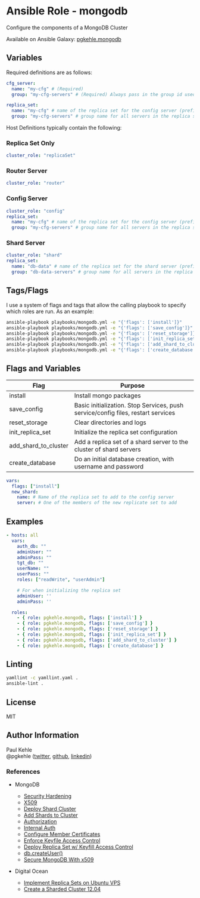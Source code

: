 # Ansible Role - mongodb

Configure the components of a MongoDB Cluster

Available on Ansible Galaxy: [pgkehle.mongodb](https://galaxy.ansible.com/pgkehle/mongodb)

## Variables

Required definitions are as follows:

```yaml
cfg_server:
  name: "my-cfg" # (Required)
  group: "my-cfg-servers" # (Required) Always pass in the group id used for the config servers

replica_set:
  name: "my-cfg" # name of the replica set for the config server (prefix of fqdn)
  group: "my-cfg-servers" # group name for all servers in the replica set
```

Host Definitions typically contain the following:

### Replica Set Only

```yaml
cluster_role: "replicaSet"
```

### Router Server

```yaml
cluster_role: "router"
```

### Config Server

```yaml
cluster_role: "config"
replica_set:
  name: "my-cfg" # name of the replica set for the config server (prefix of fqdn)
  group: "my-cfg-servers" # group name for all servers in the replica set
```

### Shard Server

```yaml
cluster_role: "shard"
replica_set:
  name: "db-data" # name of the replica set for the shard server (prefix of fqdn)
  group: "db-data-servers" # group name for all servers in the replica set
```

## Tags/Flags

I use a system of flags and tags that allow the calling playbook to specify which roles are run.
As an example:

```bash
ansible-playbook playbooks/mongodb.yml -e "{'flags': ['install']}"
ansible-playbook playbooks/mongodb.yml -e "{'flags': ['save_config']}"
ansible-playbook playbooks/mongodb.yml -e "{'flags': ['reset_storage']}"
ansible-playbook playbooks/mongodb.yml -e "{'flags': ['init_replica_set']}"
ansible-playbook playbooks/mongodb.yml -e "{'flags': ['add_shard_to_cluster']}"
ansible-playbook playbooks/mongodb.yml -e "{'flags': ['create_database']}"
```

## Flags and Variables

| Flag                 | Purpose                                                                          |
| -------------------- | -------------------------------------------------------------------------------- |
| install              | Install mongo packages                                                           |
| save_config          | Basic initialization. Stop Services, push service/config files, restart services |
| reset_storage        | Clear directories and logs                                                       |
| init_replica_set     | Initialize the replica set configuration                                         |
| add_shard_to_cluster | Add a replica set of a shard server to the cluster of shard servers              |
| create_database      | Do an initial database creation, with username and password                      |

```yaml
vars:
  flags: ["install"]
  new_shard:
    name: # Name of the replica set to add to the config server
    server: # One of the members of the new replicate set to add
```

## Examples

```yaml
- hosts: all
  vars:
    auth_db: ""
    adminUser: ""
    adminPass: ""
    tgt_db: ""
    userName: ""
    userPass: ""
    roles: ["readWrite", "userAdmin"]

    # For when initializing the replica set
    adminUser: ''
    adminPass: ''

  roles:
    - { role: pgkehle.mongodb, flags: ['install'] }
    - { role: pgkehle.mongodb, flags: ['save_config'] }
    - { role: pgkehle.mongodb, flags: ['reset_storage'] }
    - { role: pgkehle.mongodb, flags: ['init_replica_set'] }
    - { role: pgkehle.mongodb, flags: ['add_shard_to_cluster'] }
    - { role: pgkehle.mongodb, flags: ['create_database'] }
```

## Linting

```bash
yamllint -c yamllint.yaml .
ansible-lint .
```

## License

MIT

## Author Information

Paul Kehle  
@pgkehle ([twitter](https://twitter.com/pgkehle), [github](https://github.com/pgkehle), [linkedin](https://www.linkedin.com/in/pgkehle))

### References

- MongoDB

  - [Security Hardening](https://docs.mongodb.com/manual/core/security-hardening/)
  - [X509](https://docs.mongodb.com/manual/core/security-x.509/)
  - [Deploy Shard Cluster](https://docs.mongodb.com/manual/tutorial/deploy-shard-cluster/)
  - [Add Shards to Cluster](https://docs.mongodb.com/manual/tutorial/add-shards-to-shard-cluster)
  - [Authorization](https://docs.mongodb.com/manual/core/authorization/)
  - [Internal Auth](https://docs.mongodb.com/manual/core/security-internal-authentication/)
  - [Configure Member Certificates](https://docs.mongodb.com/manual/tutorial/configure-x509-member-authentication/*x509-member-certificate)
  - [Enforce Keyfile Access Control](https://docs.mongodb.com/manual/tutorial/enforce-keyfile-access-control-in-existing-replica-set/)
  - [Deploy Replica Set w/ Keyfill Access Control](https://docs.mongodb.com/v3.2/tutorial/deploy-replica-set-with-keyfile-access-control/)
  - [db.createUser()](https://docs.mongodb.com/manual/reference/method/db.createUser/#db.createUser)
  - [Secure MongoDB With x509](https://www.mongodb.com/blog/post/secure-mongodb-with-x-509-authentication)

- Digital Ocean
  - [Implement Replica Sets on Ubuntu VPS](https://www.digitalocean.com/community/tutorials/how-to-implement-replication-sets-in-mongodb-on-an-ubuntu-vps)
  - [Create a Sharded Cluster 12.04](https://www.digitalocean.com/community/tutorials/how-to-create-a-sharded-cluster-in-mongodb-using-an-ubuntu-12-04-vps)
